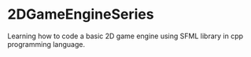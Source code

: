 # 2DGameEngineSeries
Learning how to code a basic 2D game engine using SFML library in cpp programming language.
